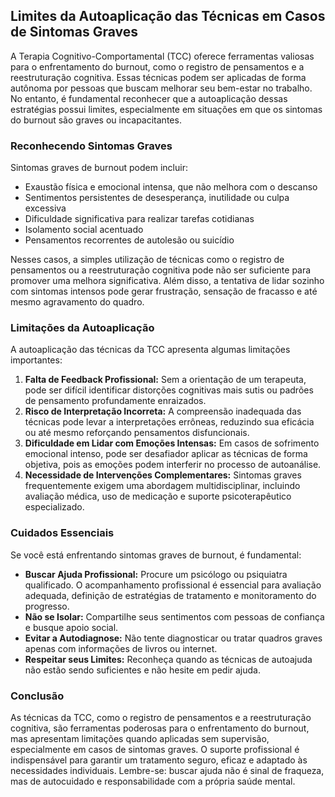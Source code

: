 
## Limites da Autoaplicação das Técnicas em Casos de Sintomas Graves

A Terapia Cognitivo-Comportamental (TCC) oferece ferramentas valiosas para o enfrentamento do burnout, como o registro de pensamentos e a reestruturação cognitiva. Essas técnicas podem ser aplicadas de forma autônoma por pessoas que buscam melhorar seu bem-estar no trabalho. No entanto, é fundamental reconhecer que a autoaplicação dessas estratégias possui limites, especialmente em situações em que os sintomas do burnout são graves ou incapacitantes.

### Reconhecendo Sintomas Graves

Sintomas graves de burnout podem incluir:

- Exaustão física e emocional intensa, que não melhora com o descanso
- Sentimentos persistentes de desesperança, inutilidade ou culpa excessiva
- Dificuldade significativa para realizar tarefas cotidianas
- Isolamento social acentuado
- Pensamentos recorrentes de autolesão ou suicídio

Nesses casos, a simples utilização de técnicas como o registro de pensamentos ou a reestruturação cognitiva pode não ser suficiente para promover uma melhora significativa. Além disso, a tentativa de lidar sozinho com sintomas intensos pode gerar frustração, sensação de fracasso e até mesmo agravamento do quadro.

### Limitações da Autoaplicação

A autoaplicação das técnicas da TCC apresenta algumas limitações importantes:

1. **Falta de Feedback Profissional:** Sem a orientação de um terapeuta, pode ser difícil identificar distorções cognitivas mais sutis ou padrões de pensamento profundamente enraizados.
2. **Risco de Interpretação Incorreta:** A compreensão inadequada das técnicas pode levar a interpretações errôneas, reduzindo sua eficácia ou até mesmo reforçando pensamentos disfuncionais.
3. **Dificuldade em Lidar com Emoções Intensas:** Em casos de sofrimento emocional intenso, pode ser desafiador aplicar as técnicas de forma objetiva, pois as emoções podem interferir no processo de autoanálise.
4. **Necessidade de Intervenções Complementares:** Sintomas graves frequentemente exigem uma abordagem multidisciplinar, incluindo avaliação médica, uso de medicação e suporte psicoterapêutico especializado.

### Cuidados Essenciais

Se você está enfrentando sintomas graves de burnout, é fundamental:

- **Buscar Ajuda Profissional:** Procure um psicólogo ou psiquiatra qualificado. O acompanhamento profissional é essencial para avaliação adequada, definição de estratégias de tratamento e monitoramento do progresso.
- **Não se Isolar:** Compartilhe seus sentimentos com pessoas de confiança e busque apoio social.
- **Evitar a Autodiagnose:** Não tente diagnosticar ou tratar quadros graves apenas com informações de livros ou internet.
- **Respeitar seus Limites:** Reconheça quando as técnicas de autoajuda não estão sendo suficientes e não hesite em pedir ajuda.

### Conclusão

As técnicas da TCC, como o registro de pensamentos e a reestruturação cognitiva, são ferramentas poderosas para o enfrentamento do burnout, mas apresentam limitações quando aplicadas sem supervisão, especialmente em casos de sintomas graves. O suporte profissional é indispensável para garantir um tratamento seguro, eficaz e adaptado às necessidades individuais. Lembre-se: buscar ajuda não é sinal de fraqueza, mas de autocuidado e responsabilidade com a própria saúde mental.
```
